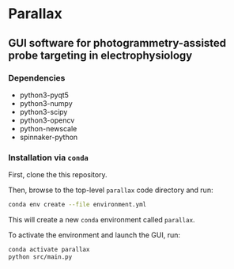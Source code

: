 # Parallax

## GUI software for photogrammetry-assisted probe targeting in electrophysiology

### Dependencies
* python3-pyqt5
* python3-numpy
* python3-scipy
* python3-opencv
* python-newscale
* spinnaker-python

### Installation via `conda`

First, clone the this repository.

Then, browse to the top-level `parallax` code directory and run:

```bash
conda env create --file environment.yml
```

This will create a new `conda` environment called `parallax`.

To activate the environment and launch the GUI, run:

```bash
conda activate parallax
python src/main.py
```

